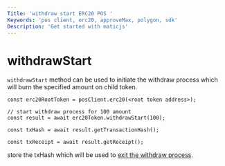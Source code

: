 ```yaml
---
Title: 'withdraw start ERC20 POS '
Keywords: 'pos client, erc20, approveMax, polygon, sdk'
Description: 'Get started with maticjs'
---
```


# withdrawStart

`withdrawStart` method can be used to initiate the withdraw process which will burn the specified amount on child token.

```
const erc20RootToken = posClient.erc20(<root token address>);

// start withdraw process for 100 amount
const result = await erc20Token.withdrawStart(100);

const txHash = await result.getTransactionHash();

const txReceipt = await result.getReceipt();

```

store the txHash which will be used to [exit the withdraw process]().
